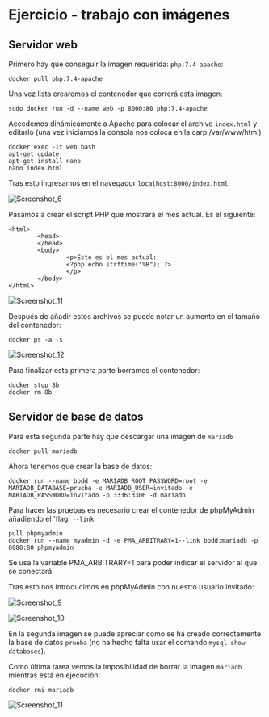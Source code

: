 <h1>Ejercicio - trabajo con imágenes</h1>



<h2>Servidor web</h2>

Primero hay que conseguir la imagen requerida: `php:7.4-apache`:

```linux
docker pull php:7.4-apache
```

Una vez lista crearemos el contenedor que correrá esta imagen:

```
sudo docker run -d --name web -p 8000:80 php:7.4-apache
```

Accedemos dinámicamente a Apache para colocar el archivo `index.html` y editarlo (una vez iniciamos la consola nos coloca en la carp /var/www/html)

```
docker exec -it web bash 
apt-get update
apt-get install nano
nano index.html
```

Tras esto ingresamos en el navegador `localhost:8000/index.html`:

![Screenshot_6](Ejercicios%20-%20trabajo%20con%20im%C3%A1genes.assets/Screenshot_6.png)

Pasamos a crear el script PHP que mostrará el mes actual. Es el siguiente:

```
<html>
        <head>
        </head>
        <body>
                <p>Este es el mes actual:
                <?php echo strftime("%B"); ?>
                </p>
        </body>
</html>
```

![Screenshot_11](Ejercicios%20-%20trabajo%20con%20im%C3%A1genes.assets/Screenshot_11-16427475550091.jpg)

Después de añadir estos archivos se puede notar un aumento en el tamaño del contenedor:

```
docker ps -a -s
```

![Screenshot_12](Ejercicios%20-%20trabajo%20con%20im%C3%A1genes.assets/Screenshot_12-16427475890082.jpg)

Para finalizar esta primera parte borramos el contenedor:

```
docker stop 8b
docker rm 8b
```



<h2>Servidor de base de datos</h2>

Para esta segunda parte hay que descargar una imagen de `mariadb`

```
docker pull mariadb
```

Ahora tenemos que crear la base de datos:

``` 
docker run --name bbdd -e MARIADB_ROOT_PASSWORD=root -e MARIADB_DATABASE=prueba -e MARIADB_USER=invitado -e MARIADB_PASSWORD=invitado -p 3336:3306 -d mariadb
```

Para hacer las pruebas es necesario crear el contenedor de phpMyAdmin añadiendo el 'flag' `--link`:

```
pull phpmyadmin
docker run --name myadmin -d -e PMA_ARBITRARY=1--link bbdd:mariadb -p 8080:80 phpmyadmin
```

Se usa la variable PMA_ARBITRARY=1 para poder indicar el servidor al que se conectará.

Tras esto nos introducimos en phpMyAdmin con nuestro usuario invitado:

![Screenshot_9](Ejercicios%20-%20trabajo%20con%20im%C3%A1genes.assets/Screenshot_9.png)

![Screenshot_10](Ejercicios%20-%20trabajo%20con%20im%C3%A1genes.assets/Screenshot_10.png)

En la segunda imagen se puede apreciar como se ha creado correctamente la base de datos `prueba` (no ha hecho falta usar el comando `mysql show databases`).

Como última tarea vemos la imposibilidad de borrar la imagen `mariadb` mientras está en ejecución:

```
docker rmi mariadb
```

![Screenshot_11](Ejercicios%20-%20trabajo%20con%20im%C3%A1genes.assets/Screenshot_11.png)

